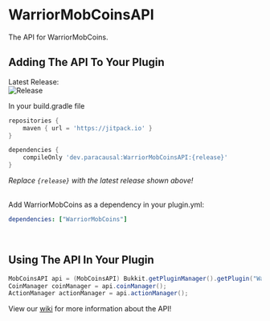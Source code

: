 # WarriorMobCoinsAPI
The API for WarriorMobCoins.
<br>

## Adding The API To Your Plugin
Latest Release:<br>
![Release](https://jitpack.io/v/DeOpping/WarriorMobCoinsAPI.svg)


In your build.gradle file

```gradle
repositories {
    maven { url = 'https://jitpack.io' }
}

dependencies {
    compileOnly 'dev.paracausal:WarriorMobCoinsAPI:{release}'
}
```
*Replace `{release}` with the latest release shown above!*
<br><br>

Add WarriorMobCoins as a dependency in your plugin.yml:
```yml
dependencies: ["WarriorMobCoins"]
```
<br>

## Using The API In Your Plugin
```java
MobCoinsAPI api = (MobCoinsAPI) Bukkit.getPluginManager().getPlugin("WarriorMobCoins");
CoinManager coinManager = api.coinManager();
ActionManager actionManager = api.actionManager();
```
View our [wiki](../../wiki) for more information about the API!
